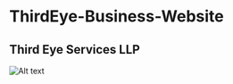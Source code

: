 # ThirdEye-Business-Website

## Third Eye Services LLP


![Alt text](https://i.postimg.cc/Jzq4wz34/Screenshot-2023-05-06-at-10-48-32-PM.png "Optional Title")